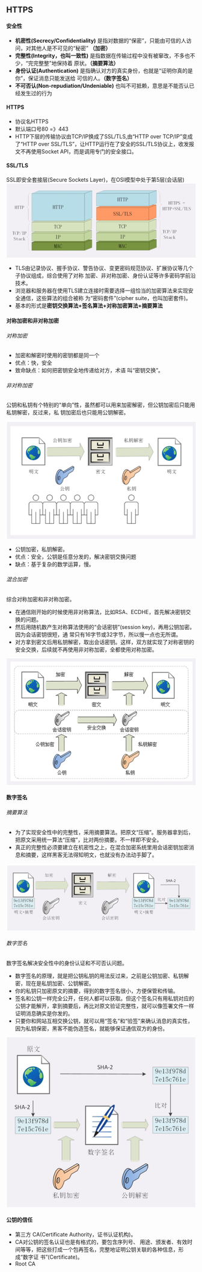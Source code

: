 ## HTTPS

#### 安全性
+ **机密性(Secrecy/Confidentiality)** 是指对数据的“保密”，只能由可信的人访问，对其他人是不可见的“秘密” **（加密）**
+ **完整性(Integrity，也叫一致性)** 是指数据在传输过程中没有被窜改，不多也不少，“完完整整”地保持着 原状。**（摘要算法）**
+ **身份认证(Authentication)** 是指确认对方的真实身份，也就是“证明你真的是你”，保证消息只能发送给 可信的人。**（数字签名）**
+ **不可否认(Non-repudiation/Undeniable)** 也叫不可抵赖，意思是不能否认已经发生过的行为

#### HTTPS
+ 协议名HTTPS
+ 默认端口号80 =》443
+ HTTP下层的传输协议由TCP/IP换成了SSL/TLS,由“HTTP over TCP/IP”变成了“HTTP over SSL/TLS”，让HTTP运行在了安全的SSL/TLS协议上，收发报文不再使用Socket API，而是调用专门的安全接口。

#### SSL/TLS
SSL即安全套接层(Secure Sockets Layer)，在OSI模型中处于第5层(会话层)
![](../../Images/http/https.png)

+ TLS由记录协议、握手协议、警告协议、变更密码规范协议、扩展协议等几个子协议组成，综合使用了对称 加密、非对称加密、身份认证等许多密码学前沿技术。
+ 浏览器和服务器在使用TLS建立连接时需要选择一组恰当的加密算法来实现安全通信，这些算法的组合被称 为“密码套件”(cipher suite，也叫加密套件)。
+ 基本的形式是**密钥交换算法+签名算法+对称加密算法+摘要算法**

#### 对称加密和非对称加密
###### 对称加密
+ 加密和解密时使用的密钥都是同一个
+ 优点：快，安全
+ 致命缺点：如何把密钥安全地传递给对方，术语 叫“密钥交换”。

###### 非对称加密
公钥和私钥有个特别的“单向”性，虽然都可以用来加密解密，但公钥加密后只能用私钥解密，反过来，私 钥加密后也只能用公钥解密。

![https_非对称加密](../../Images/http/https_非对称加密.png)

+ 公钥加密，私钥解密。
+ 优点：安全，公钥是任意分发的，解决密钥交换问题
+ 缺点：基于复杂的数学运算，慢。

###### 混合加密
综合对称加密和非对称加密。
+ 在通信刚开始的时候使用非对称算法，比如RSA、ECDHE，首先解决密钥交换的问题。
+ 然后用随机数产生对称算法使用的“会话密钥”(session key)，再用公钥加密。因为会话密钥很短，通 常只有16字节或32字节，所以慢一点也无所谓。
+ 对方拿到密文后用私钥解密，取出会话密钥。这样，双方就实现了对称密钥的安全交换，后续就不再使用非对称加密，全都使用对称加密。

![](../../Images/http/https_混合加密.png)

#### 数字签名
###### 摘要算法
+ 为了实现安全性中的完整性，采用摘要算法。把原文“压缩”。服务器拿到后，把原文采用统一算法“压缩”，比对两份摘要。不一样即不安全。
+ 真正的完整性必须要建立在机密性之上，在混合加密系统里用会话密钥加密消息和摘要，这样黑客无法得知明文，也就没有办法动手脚了。

![](../../Images/http/https_摘要算法.png)

###### 数字签名
数字签名解决安全性中的身份认证和不可否认问题。
+ 数字签名的原理，就是把公钥私钥的用法反过来，之前是公钥加密、私钥解密，现在是私钥加密、公钥解密。
+ 你的私钥只加密原文的摘要，得到的数字签名很小，方便保管和传输。
+ 签名和公钥一样完全公开，任何人都可以获取。但这个签名只有用私钥对应的公钥才能解开，拿到摘要后，再比对原文验证完整性，就可以像签署文件一样证明消息确实是你发的。
+ 只要你和网站互相交换公钥，就可以用“签名”和“验签”来确认消息的真实性，因为私钥保密，黑客不能伪造签名，就能够保证通信双方的身份。

![https_数字签名](../../Images/http/https_数字签名.png)

####  公钥的信任
+ 第三方 CA(Certificate Authority，证书认证机构)。
+ CA对公钥的签名认证也是有格式的，要包含序列号、 用途、颁发者、有效时间等等，把这些打成一个包再签名，完整地证明公钥关联的各种信息，形成“数字证 书”(Certificate)。
+ Root CA


